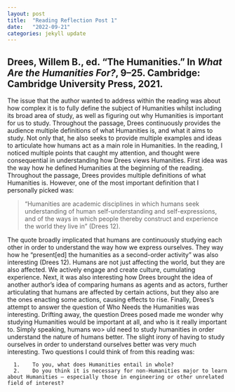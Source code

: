 ```yaml
---
layout: post
title:  "Reading Reflection Post 1"
date:   "2022-09-21"
categories: jekyll update
---
```


## Drees, Willem B., ed. “The Humanities.” In *What Are the Humanities For?*, 9–25. Cambridge: Cambridge University Press, 2021.

The issue that the author wanted to address within the reading was about how complex it is to fully define the subject of Humanities whilst including its broad area of study, as well as figuring out why Humanities is important for us to study. Throughout the passage, Drees continuously provides the audience multiple definitions of what Humanities is, and what it aims to study. Not only that, he also seeks to provide multiple examples and ideas to articulate how humans act as a main role in Humanities. In the reading, I noticed multiple points that caught my attention, and thought were consequential in understanding how Drees views Humanities. First idea was the way how he defined Humanities at the beginning of the reading. Throughout the passage, Drees provides multiple definitions of what Humanities is. However, one of the most important definition that I personally picked was: 

  >   “Humanities are academic disciplines in which humans seek understanding of human self-understanding and self-expressions, and of the ways in which people thereby construct and experience the world they live in” (Drees 12).

The quote broadly implicated that humans are continuously studying each other in order to understand the way how we express ourselves. They way how he “present[ed] the humanities as a second-order activity” was also interesting (Drees 12). Humans are not just affecting the world, but they are also affected. We actively engage and create culture, cumulating experience. Next, it was also interesting how Drees brought the idea of another author’s idea of comparing humans as agents and as actors, further articulating that humans are affected by certain actions, but they also are the ones enacting some actions, causing effects to rise. Finally, Drees’s attempt to answer the question of Who Needs the Humanities was interesting. Drifting away, the question Drees posed made me wonder why studying Humanities would be important at all, and who is it really important to. Simply speaking, humans wo> uld need to study humanities in order understand the nature of humans better. The slight irony of having to study ourselves in order to understand ourselves better was very much interesting. Two questions I could think of from this reading was: 

      1.	To you, what does Humanities entail in whole?
      2.	Do you think it is necessary for non-Humanities major to learn about Humanities – especially those in engineering or other unrelated field of interest? 
